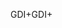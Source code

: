 <span data-ttu-id="5f679-101">GDI+</span><span class="sxs-lookup"><span data-stu-id="5f679-101">GDI+</span></span>